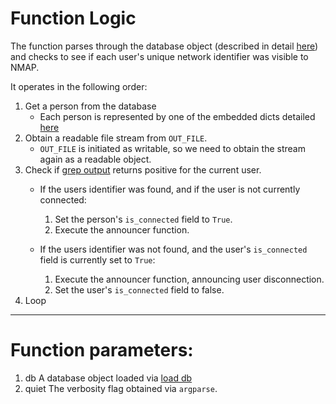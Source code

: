# Function Logic

The function parses through the database object (described in detail [here][1])
and checks to see if each user's unique network identifier was visible to NMAP.

It operates in the following order:

1. Get a person from the database
   - Each person is represented by one of the embedded dicts detailed [here][1]
2. Obtain a readable file stream from `OUT_FILE`.
   - `OUT_FILE` is initiated as writable, so we need to obtain the stream again
     as a readable object.
3. Check if [grep output][2] returns positive for the current user.
   - If the users identifier was found, and if the user is not currently
     connected:
     
     1. Set the person's `is_connected` field to `True`.
     2. Execute the announcer function.

   - If the users identifier was not found, and the user's `is_connected` field
     is currently set to `True`:

     1. Execute the announcer function, announcing user disconnection.
     2. Set the user's `is_connected` field to false.
4. Loop

---

# Function parameters:

1. db
   A database object loaded via [load db][3]
2. quiet
   The verbosity flag obtained via `argparse`.

[1]: ../docs/Database.md
[2]: ../docs/functions/grep_output.md
[3]: ../docs/functions/load_db.md
